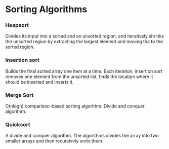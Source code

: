 Sorting Algorithms
================================

### Heapsort
Divides its input into a sorted and an unsorted region, and iteratively shrinks the unsorted region by extracting the largest element and moving tha to the sorted region.

### Insertion sort
Builds the final sorted array one item at a time. Each iteration, insertion sort removes one element from the unsorted list, finds the location where it should be inserted and inserts it.

### Merge Sort
O(nlogn) comparison-based sorting algorithm. Divide and conquer algorithm.

### Quicksort
A divide and conquer algorithm. The algorithms divides the array into two smaller arrays and then recursively sorts them.
